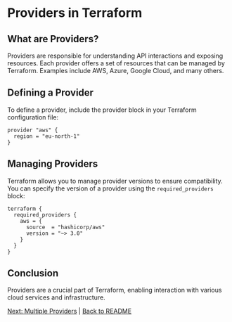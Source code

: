 # Providers in Terraform

## What are Providers?

Providers are responsible for understanding API interactions and exposing resources. Each provider offers a set of resources that can be managed by Terraform. Examples include AWS, Azure, Google Cloud, and many others.

## Defining a Provider

To define a provider, include the provider block in your Terraform configuration file:

```hcl
provider "aws" {
  region = "eu-north-1"
}
```

## Managing Providers

Terraform allows you to manage provider versions to ensure compatibility. You can specify the version of a provider using the `required_providers` block:

```hcl
terraform {
  required_providers {
    aws = {
      source  = "hashicorp/aws"
      version = "~> 3.0"
    }
  }
}
```

## Conclusion

Providers are a crucial part of Terraform, enabling interaction with various cloud services and infrastructure.


[Next: Multiple Providers](02-multiple-providers.md) | [Back to README](README.md)

